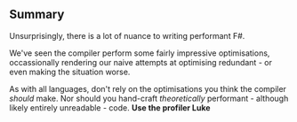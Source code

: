 
## Summary

Unsurprisingly, there is a lot of nuance to writing performant F\#.

We've seen the compiler perform some fairly impressive optimisations,
occassionally rendering our naive attempts at optimising redundant - or even
making the situation worse.

As with all languages, don't rely on the optimisations you think the compiler
*should* make. Nor should you hand-craft *theoretically* performant - although
likely entirely unreadable - code.
**Use the profiler Luke**
